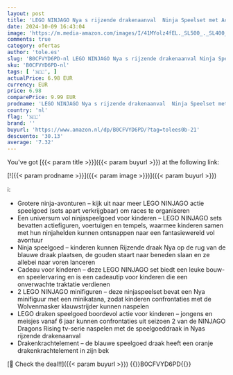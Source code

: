 ```yaml
---
layout: post
title: 'LEGO NINJAGO Nya s rijzende drakenaanval  Ninja Speelset met Actiefiguur en Minifiguur  Draak Speelgoed voor Kinderen  Leuk Cadeau voor Jongens en Meisjes vanaf 6 jaar 71802'
date: 2024-10-09 16:43:04
image: 'https://m.media-amazon.com/images/I/41MYolz4fEL._SL500_._SL400_.jpg'
comments: true
category: ofertas
author: 'tole.es'
slug: 'B0CFVYD6PD-nl LEGO NINJAGO Nya s rijzende drakenaanval Ninja Speelset...'
sku: 'B0CFVYD6PD-nl'
tags: [ '🇳🇱', ]
actualPrice: 6.98 EUR
currency: EUR
price: 6.98
comparePrice: 9.99 EUR
prodname: 'LEGO NINJAGO Nya s rijzende drakenaanval  Ninja Speelset met Actiefiguur en Minifiguur  Draak Speelgoed voor Kinderen  Leuk Cadeau voor Jongens en Meisjes vanaf 6 jaar 71802'
country: 'nl'
flag: '🇳🇱'
brand: ''
buyurl: 'https://www.amazon.nl/dp/B0CFVYD6PD/?tag=tolees0b-21'
descuento: '30.13'
average: '7.32'
---
```


You've got [{{< param title >}}]({{< param buyurl >}}) at the following link:

[![{{< param prodname >}}]({{< param image >}})]({{< param buyurl >}})

ℹ️:

- Grotere ninja-avonturen – kijk uit naar meer LEGO NINJAGO actie speelgoed (sets apart verkrijgbaar) om races te organiseren
- Een universum vol ninjaspeelgoed voor kinderen – LEGO NINJAGO sets bevatten actiefiguren, voertuigen en tempels, waarmee kinderen samen met hun ninjahelden kunnen ontsnappen naar een fantasiewereld vol avontuur
- Ninja speelgoed – kinderen kunnen Rijzende draak Nya op de rug van de blauwe draak plaatsen, de gouden staart naar beneden slaan en ze allebei naar voren lanceren
- Cadeau voor kinderen – deze LEGO NINJAGO set biedt een leuke bouw- en speelervaring en is een cadeautip voor kinderen die een onverwachte traktatie verdienen
- 2 LEGO NINJAGO minifiguren – deze ninjaspeelset bevat een Nya minifiguur met een minikatana, zodat kinderen confrontaties met de Wolvenmasker klauwstrijder kunnen naspelen
- LEGO draken speelgoed boordevol actie voor kinderen – jongens en meisjes vanaf 6 jaar kunnen confrontaties uit seizoen 2 van de NINJAGO Dragons Rising tv-serie naspelen met de speelgoeddraak in Nyas rijzende drakenaanval
- Drakenkrachtelement – de blauwe speelgoed draak heeft een oranje drakenkrachtelement in zijn bek

[🛒 Check the deal!!]({{< param buyurl >}})
{{<world>}}B0CFVYD6PD{{</world>}}
